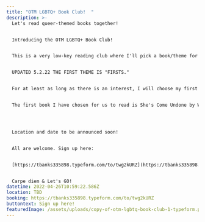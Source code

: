 ```yaml
---
title: "OTM LGBTQ+ Book Club!  "
description: >-
  Let's read queer-themed books together!


  Introducing the OTM LGBTQ+ Book Club! 


  This is a very low-key reading club where I'll pick a book/theme for the month and whoever wants to join in, please do so. Then, I'll set a date and time for us all to meet up at a local brewery or coffee shop and we'll all chat about the book and drink some tasty beverages. 


  UPDATED 5.2.22 THE FIRST THEME IS "FIRSTS." 


  For at least as long as there is an interest, I will choose my first LGBTQ+ Themed book I read and then anyone in the club can put in your first LGBTQ+ themed book. Then, I'll pick at random one of those books and we'll read/discuss it for the next meeting!


  The first book I have chosen for us to read is She's Come Undone by Wally Lamb. I read this book around 2002 or 2003, after I was still in college or maybe had just graduated. I had just realized my truth in the last two years and was still working on "coming out of the closet" so I had only told a few close friends. No family at that point. So my memory serves me that this book really resonated for me at that time. I haven't read it since then so it's going to be very interesting to see what I think of it after twenty years! I don't even know if it would still be relevent or P.C. or anything so apologies ahead of time if any of it doesn't relate to you or is offensive. It was written in the 90s.  I do think it will be interesting to see other viewpoints. I hope you enjoy it! And it's okay if you don't. I welcome all opinions as long as we are all respectful. :)




  Location and date to be announced soon!


  All are welcome. Sign up here:


  [https://tbanks335898.typeform.com/to/twg2kURZ](https://tbanks335898.typeform.com/to/twg2kURZ?fbclid=IwAR1aVfCFBrbuJYYzgOKmQTCB_aEMaaN7boCjJZzX3odDkxm8AyPbihedYzo)


  Carpe diem & Let's GO!
datetime: 2022-04-26T10:59:22.586Z
location: TBD
booking: https://tbanks335898.typeform.com/to/twg2kURZ
buttontext: Sign up here!
featuredImage: /assets/uploads/copy-of-otm-lgbtq-book-club-1-typeform.png
---
```

